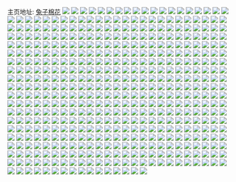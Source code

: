 主页地址: [兔子棉花](https://weibo.com/u/2284172093) 
![](https://wx4.sinaimg.cn/mw2000/8825b33dly1gh2gm8bhroj20u01frwsw.jpg) 
![](https://wx4.sinaimg.cn/mw2000/8825b33dly1gh0q58yvorj21b00ypqhd.jpg) 
![](https://wx4.sinaimg.cn/mw2000/8825b33dly1gh0q5qtdpzj21xj1xgb2a.jpg) 
![](https://wx4.sinaimg.cn/mw2000/8825b33dly1gh0q63yedzj21xg1xge82.jpg) 
![](https://wx4.sinaimg.cn/mw2000/8825b33dly1gh0q5ai2crj21hd0u0n3k.jpg) 
![](https://wx4.sinaimg.cn/mw2000/8825b33dly1gh0q56ai3sj20r00jsadb.jpg) 
![](https://wx4.sinaimg.cn/mw2000/8825b33dly1gh0q67fsk5j21jk1jkne6.jpg) 
![](https://wx4.sinaimg.cn/mw2000/8825b33dly1ggtx63tioqj20tz1907p8.jpg) 
![](https://wx4.sinaimg.cn/mw2000/8825b33dly1ggtx64d9oij20tz190dzc.jpg) 
![](https://wx4.sinaimg.cn/mw2000/8825b33dly1ggtx656fp3j20xr190nl1.jpg) 
![](https://wx4.sinaimg.cn/mw2000/8825b33dly1ggtx65pwzqj20tz190au7.jpg) 
![](https://wx4.sinaimg.cn/mw2000/8825b33dly1ggpf5aowwoj20r91bftsy.jpg) 
![](https://wx4.sinaimg.cn/mw2000/8825b33dly1ggm12jhn50j22xk3msu13.jpg) 
![](https://wx4.sinaimg.cn/mw2000/8825b33dly1ggm12ms9fej227z2xn4qt.jpg) 
![](https://wx4.sinaimg.cn/mw2000/8825b33dly1ggm12ne9avj20qg0zajuy.jpg) 
![](https://wx4.sinaimg.cn/mw2000/8825b33dly1ggm12sloutj22ri27zkjo.jpg) 
![](https://wx4.sinaimg.cn/mw2000/8825b33dly1ggm12vfxhwj22vr2e84qt.jpg) 
![](https://wx4.sinaimg.cn/mw2000/8825b33dly1ggm12w80zsj20u012baf6.jpg) 
![](https://wx4.sinaimg.cn/mw2000/8825b33dly1gghd98k25zj21901o0u0x.jpg) 
![](https://wx4.sinaimg.cn/mw2000/8825b33dly1gghd99lhb9j21901o0u0x.jpg) 
![](https://wx4.sinaimg.cn/mw2000/8825b33dly1gggaaz7yzrj20u00u0mz7.jpg) 
![](https://wx4.sinaimg.cn/mw2000/8825b33dly1gggafxz1lcj20qo0phq6v.jpg) 
![](https://wx4.sinaimg.cn/mw2000/8825b33dly1ggf8j8z8lhj21e01uo4qq.jpg) 
![](https://wx4.sinaimg.cn/mw2000/8825b33dly1ggd2tgsvwpj20ot1f6gnq.jpg) 
![](https://wx4.sinaimg.cn/mw2000/8825b33dly1ggbwspgguuj20ro1o0kfw.jpg) 
![](https://wx4.sinaimg.cn/mw2000/8825b33dly1ggbwsqijguj20tj1s01kx.jpg) 
![](https://wx4.sinaimg.cn/mw2000/8825b33dly1ggbwssuj5kj20tj1s0u0n.jpg) 
![](https://wx4.sinaimg.cn/mw2000/8825b33dly1ggbwu8rncgj202a02a05m.jpg) 
![](https://wx4.sinaimg.cn/mw2000/8825b33dly1ggbwu8yepcj202a02a05m.jpg) 
![](https://wx4.sinaimg.cn/mw2000/8825b33dly1ggbwtn3mcwj202a02a05m.jpg) 
![](https://wx4.sinaimg.cn/mw2000/8825b33dly1ggbwsqze8cj20tj1gi1ei.jpg) 
![](https://wx4.sinaimg.cn/mw2000/8825b33dly1ggbwsrgetnj20tj1gih89.jpg) 
![](https://wx4.sinaimg.cn/mw2000/8825b33dly1ggbwsrw2aij20tj1gituo.jpg) 
![](https://wx4.sinaimg.cn/mw2000/8825b33dly1gg9jbqvr3qj21c01c0u0x.jpg) 
![](https://wx4.sinaimg.cn/mw2000/8825b33dly1gg9jbsf0wnj21hc1hcu0x.jpg) 
![](https://wx4.sinaimg.cn/mw2000/8825b33dly1gg9jbsv91bj20u00u0ju6.jpg) 
![](https://wx4.sinaimg.cn/mw2000/8825b33dly1gg9jbu4akyj22bc334x6q.jpg) 
![](https://wx4.sinaimg.cn/mw2000/8825b33dly1gg9jd32t2rj20qo0rcmzg.jpg) 
![](https://wx4.sinaimg.cn/mw2000/8825b33dly1gg9jd38bmtj20p00p0n08.jpg) 
![](https://wx4.sinaimg.cn/mw2000/8825b33dly1gg8aypelnvj21400u04qp.jpg) 
![](https://wx4.sinaimg.cn/mw2000/8825b33dly1gg2c9jm2m2j20u01401kx.jpg) 
![](https://wx4.sinaimg.cn/mw2000/8825b33dly1gg2c9kogevj20u01401kx.jpg) 
![](https://wx4.sinaimg.cn/mw2000/8825b33dly1gg2c9lpa8jj20u01404qp.jpg) 
![](https://wx4.sinaimg.cn/mw2000/8825b33dly1gg23voncjqj20u013y460.jpg) 
![](https://wx4.sinaimg.cn/mw2000/8825b33dly1gfwqcctrtnj216m16ph1a.jpg) 
![](https://wx4.sinaimg.cn/mw2000/8825b33dly1gfwqcdbbsdj218q1ibwwi.jpg) 
![](https://wx4.sinaimg.cn/mw2000/8825b33dly1gfwqcec3cfj21901o0qv5.jpg) 
![](https://wx4.sinaimg.cn/mw2000/8825b33dly1gfwqcf3lglj20u01401i5.jpg) 
![](https://wx4.sinaimg.cn/mw2000/8825b33dly1gfwqch03t2j21901o0qv5.jpg) 
![](https://wx4.sinaimg.cn/mw2000/8825b33dly1gfwqcg0hbkj2190156qv5.jpg) 
![](https://wx4.sinaimg.cn/mw2000/8825b33dly1gfwqcijzhzj20u0140tvj.jpg) 
![](https://wx4.sinaimg.cn/mw2000/8825b33dly1gfwqcj7405j211a13qhav.jpg) 
![](https://wx4.sinaimg.cn/mw2000/8825b33dly1gfwqckiviaj20u0140hb0.jpg) 
![](https://wx4.sinaimg.cn/mw2000/8825b33dly1gfvhnciq81j20qo1a3td2.jpg) 
![](https://wx4.sinaimg.cn/mw2000/8825b33dly1gfnid874c9j20n00o3tap.jpg) 
![](https://wx4.sinaimg.cn/mw2000/8825b33dly1gfm8ps8poyj20u00u0nd9.jpg) 
![](https://wx4.sinaimg.cn/mw2000/8825b33dly1gfm8pspgylj20u00u0nbe.jpg) 
![](https://wx4.sinaimg.cn/mw2000/8825b33dly1gfm8kebwq8j20u00u0qfl.jpg) 
![](https://wx4.sinaimg.cn/mw2000/8825b33dly1gfm8kk2mz2j22bc334u0z.jpg) 
![](https://wx4.sinaimg.cn/mw2000/8825b33dly1gfm8kukemzj22bc334kjn.jpg) 
![](https://wx4.sinaimg.cn/mw2000/8825b33dly1gfm8pt6ix4j20u00u0nd7.jpg) 
![](https://wx4.sinaimg.cn/mw2000/8825b33dly1gfl25blwctj20qo0wf40j.jpg) 
![](https://wx4.sinaimg.cn/mw2000/8825b33dly1gfjnxx4dshj20u0140kf6.jpg) 
![](https://wx4.sinaimg.cn/mw2000/8825b33dly1gfjnxz586rj20u0140qn1.jpg) 
![](https://wx4.sinaimg.cn/mw2000/8825b33dly1gfjny01zdyj20u0140n5h.jpg) 
![](https://wx4.sinaimg.cn/mw2000/8825b33dly1gfjnyeibj7j22bc334b2c.jpg) 
![](https://wx4.sinaimg.cn/mw2000/8825b33dly1gfieuq7jb2j20u0138wmi.jpg) 
![](https://wx4.sinaimg.cn/mw2000/8825b33dly1gfieuqhcljj20k00u0afa.jpg) 
![](https://wx4.sinaimg.cn/mw2000/8825b33dly1gfieurev06j20u015m4ao.jpg) 
![](https://wx4.sinaimg.cn/mw2000/8825b33dly1gfieurlxedj20k00ugtab.jpg) 
![](https://wx4.sinaimg.cn/mw2000/8825b33dly1gfieuvgph3j22tc3r6kjt.jpg) 
![](https://wx4.sinaimg.cn/mw2000/8825b33dly1gfieuwnm8bj20k00sfteb.jpg) 
![](https://wx4.sinaimg.cn/mw2000/8825b33dly1gfibrcq2htj20k00zkwh6.jpg) 
![](https://wx4.sinaimg.cn/mw2000/8825b33dly1gfibrgz3wvj20qe1awx6p.jpg) 
![](https://wx4.sinaimg.cn/mw2000/8825b33dly1gfibrf1vhkj234022o1l0.jpg) 
![](https://wx4.sinaimg.cn/mw2000/8825b33dly1gfibq79z1gj21jk111b29.jpg) 
![](https://wx4.sinaimg.cn/mw2000/8825b33dly1gfibq7nfy3j20tj0r9116.jpg) 
![](https://wx4.sinaimg.cn/mw2000/8825b33dly1gfibq7x8gwj20u00rbqbu.jpg) 
![](https://wx4.sinaimg.cn/mw2000/8825b33dly1gfg78sp9ekj20ey0eywhd.jpg) 
![](https://wx4.sinaimg.cn/mw2000/8825b33dly1gfg78sz72dj20mg0mgjvj.jpg) 
![](https://wx4.sinaimg.cn/mw2000/8825b33dly1gff3fgw5n5j20qo0wddhb.jpg) 
![](https://wx4.sinaimg.cn/mw2000/8825b33dly1gfc1krx2x2j20u0140jzb.jpg) 
![](https://wx4.sinaimg.cn/mw2000/8825b33dly1gfc1ksclk7j21t00u0tee.jpg) 
![](https://wx4.sinaimg.cn/mw2000/8825b33dly1gfc1kt4sr3j23342bcnpd.jpg) 
![](https://wx4.sinaimg.cn/mw2000/8825b33dly1gfbxf6hs0rj21wa1b6kjl.jpg) 
![](https://wx4.sinaimg.cn/mw2000/8825b33dly1gfbxf8f4dlj21ql13ye81.jpg) 
![](https://wx4.sinaimg.cn/mw2000/8825b33dly1gfbxfvzyncj20qo0o1wgd.jpg) 
![](https://wx4.sinaimg.cn/mw2000/8825b33dly1gfarjipfe6j216o0sf76z.jpg) 
![](https://wx4.sinaimg.cn/mw2000/8825b33dly1gf9ocvk40mj20u00u0wuk.jpg) 
![](https://wx4.sinaimg.cn/mw2000/8825b33dly1gf9ocvxjgbj20u00u0h1c.jpg) 
![](https://wx4.sinaimg.cn/mw2000/8825b33dly1gf4knk92vhj20nx0xjak6.jpg) 
![](https://wx4.sinaimg.cn/mw2000/8825b33dly1gf2ue9ldrhj20u01404ps.jpg) 
![](https://wx4.sinaimg.cn/mw2000/8825b33dly1geyz9bedhij21400u0q8a.jpg) 
![](https://wx4.sinaimg.cn/mw2000/8825b33dly1geyzamztknj20u0140e43.jpg) 
![](https://wx4.sinaimg.cn/mw2000/8825b33dly1geyzanmi76j21400u07wh.jpg) 
![](https://wx4.sinaimg.cn/mw2000/8825b33dly1geyzaz6aljj21sp1spu0y.jpg) 
![](https://wx4.sinaimg.cn/mw2000/8825b33dly1gexsc1e2s1j20qo1a1jw9.jpg) 
![](https://wx4.sinaimg.cn/mw2000/8825b33dly1gewgx26byaj21911vou0x.jpg) 
![](https://wx4.sinaimg.cn/mw2000/8825b33dly1gewgx3gc1gj227y1h9kjm.jpg) 
![](https://wx4.sinaimg.cn/mw2000/8825b33dly1gewgx46n9tj20xs1etnme.jpg) 
![](https://wx4.sinaimg.cn/mw2000/8825b33dly1gewehsqstrj20k00icjts.jpg) 
![](https://wx4.sinaimg.cn/mw2000/8825b33dly1gev61f9mlpj20u00u0tep.jpg) 
![](https://wx4.sinaimg.cn/mw2000/8825b33dly1ges5tndkkkj20u0140avf.jpg) 
![](https://wx4.sinaimg.cn/mw2000/8825b33dly1ges5to8yx1j21400u07re.jpg) 
![](https://wx4.sinaimg.cn/mw2000/8825b33dly1ges5tpniz7j22bc334qv9.jpg) 
![](https://wx4.sinaimg.cn/mw2000/8825b33dly1ges5tqsqgfj21400u0ayz.jpg) 
![](https://wx4.sinaimg.cn/mw2000/8825b33dly1ges5tswxbbj21wu2n34qs.jpg) 
![](https://wx4.sinaimg.cn/mw2000/8825b33dly1ges5ttk6ymj21400u0e52.jpg) 
![](https://wx4.sinaimg.cn/mw2000/8825b33dly1gerpzq0uocj21400u01kx.jpg) 
![](https://wx4.sinaimg.cn/mw2000/8825b33dgy1geman90wfij20of0gggmt.jpg) 
![](https://wx4.sinaimg.cn/mw2000/8825b33dgy1gemand3p67j20qo0gfgnd.jpg) 
![](https://wx4.sinaimg.cn/mw2000/8825b33dgy1gem8apnfs6j22bc3341ky.jpg) 
![](https://wx4.sinaimg.cn/mw2000/8825b33dgy1gem8at9tc9j22bc334kjm.jpg) 
![](https://wx4.sinaimg.cn/mw2000/8825b33dly1gelyrr19p5j20u01400xi.jpg) 
![](https://wx4.sinaimg.cn/mw2000/8825b33dly1gej3j3dlb9j20u01401i1.jpg) 
![](https://wx4.sinaimg.cn/mw2000/8825b33dly1gej3j4cg01j20u0140kgq.jpg) 
![](https://wx4.sinaimg.cn/mw2000/8825b33dly1gej3j5mh8bj20u01404qp.jpg) 
![](https://wx4.sinaimg.cn/mw2000/8825b33dly1gej3j6quflj20u01404qp.jpg) 
![](https://wx4.sinaimg.cn/mw2000/8825b33dly1gej3qfzfqoj20yi0qqe4g.jpg) 
![](https://wx4.sinaimg.cn/mw2000/8825b33dly1gej3lhtahlj20u010n7wh.jpg) 
![](https://wx4.sinaimg.cn/mw2000/8825b33dly1gej3ll5jt8j20ro1o0qdh.jpg) 
![](https://wx4.sinaimg.cn/mw2000/8825b33dly1gej3pjutfxj20rd15rdol.jpg) 
![](https://wx4.sinaimg.cn/mw2000/8825b33dly1gej3ozkvhkj20u01404qk.jpg) 
![](https://wx4.sinaimg.cn/mw2000/8825b33dly1gehz75efpvj22aa3zahdx.jpg) 
![](https://wx4.sinaimg.cn/mw2000/8825b33dly1gehz761yvxj20q80lf763.jpg) 
![](https://wx4.sinaimg.cn/mw2000/8825b33dly1gehz78u329j20qo1aj1kx.jpg) 
![](https://wx4.sinaimg.cn/mw2000/8825b33dly1gehz0dnevnj22aa3zahdx.jpg) 
![](https://wx4.sinaimg.cn/mw2000/8825b33dly1gehz0hgvenj20qo1ajdo0.jpg) 
![](https://wx4.sinaimg.cn/mw2000/8825b33dly1gehz0fo0ngj20qo1an43m.jpg) 
![](https://wx4.sinaimg.cn/mw2000/8825b33dly1gehz0gm8lbj20qo1algpo.jpg) 
![](https://wx4.sinaimg.cn/mw2000/8825b33dly1gehypwfv15j23342bcx6p.jpg) 
![](https://wx4.sinaimg.cn/mw2000/8825b33dly1gehypxrgxgj23342bc4qq.jpg) 
![](https://wx4.sinaimg.cn/mw2000/8825b33dly1gehypz8ztvj23342bcu0x.jpg) 
![](https://wx4.sinaimg.cn/mw2000/8825b33dly1gehyq0ufcnj23342bcqv6.jpg) 
![](https://wx4.sinaimg.cn/mw2000/8825b33dly1gehyq1x2lbj212n1vdhdt.jpg) 
![](https://wx4.sinaimg.cn/mw2000/8825b33dly1gehyq2k95cj20u01q8h8o.jpg) 
![](https://wx4.sinaimg.cn/mw2000/8825b33dgy1gee5rppor7j21de190e83.jpg) 
![](https://wx4.sinaimg.cn/mw2000/8825b33dgy1gee5rtv27tj22c0342hdw.jpg) 
![](https://wx4.sinaimg.cn/mw2000/8825b33dgy1gee5rxq5irj21o0190e83.jpg) 
![](https://wx4.sinaimg.cn/mw2000/8825b33dgy1gee5rzf3atj21400u0hdt.jpg) 
![](https://wx4.sinaimg.cn/mw2000/8825b33dgy1gee5s47g8kj23402c0he1.jpg) 
![](https://wx4.sinaimg.cn/mw2000/8825b33dgy1gee5sbwtcqj23402c0x6r.jpg) 
![](https://wx4.sinaimg.cn/mw2000/8825b33dly1gecmkk0iznj21jk1jke81.jpg) 
![](https://wx4.sinaimg.cn/mw2000/8825b33dly1gecmkl2lhqj21jk1jke81.jpg) 
![](https://wx4.sinaimg.cn/mw2000/8825b33dly1geai17nvo8j21ny191hdt.jpg) 
![](https://wx4.sinaimg.cn/mw2000/8825b33dly1geai199vf7j21400u0b29.jpg) 
![](https://wx4.sinaimg.cn/mw2000/8825b33dly1geai1ao5vdj20u01401c6.jpg) 
![](https://wx4.sinaimg.cn/mw2000/8825b33dly1geai1bibloj20u0140nlb.jpg) 
![](https://wx4.sinaimg.cn/mw2000/8825b33dly1geai1fvwerj21o01o0hdv.jpg) 
![](https://wx4.sinaimg.cn/mw2000/8825b33dly1geai24h6zkj21o01cg4qq.jpg) 
![](https://wx4.sinaimg.cn/mw2000/8825b33dly1geai20rj1zj22b42b4kjl.jpg) 
![](https://wx4.sinaimg.cn/mw2000/8825b33dly1geai3r4mqgj21jk1jkqv6.jpg) 
![](https://wx4.sinaimg.cn/mw2000/8825b33dgy1ge8cl1v9s1j20ho0rn13o.jpg) 
![](https://wx4.sinaimg.cn/mw2000/8825b33dgy1ge8cl3dxtuj20u00u07ne.jpg) 
![](https://wx4.sinaimg.cn/mw2000/8825b33dgy1ge8cl81wmfj21o01o04qr.jpg) 
![](https://wx4.sinaimg.cn/mw2000/8825b33dgy1ge7nf94expj206o04lt8n.jpg) 
![](https://wx4.sinaimg.cn/mw2000/8825b33dly1ge568nu8fej20u00k1di2.jpg) 
![](https://wx4.sinaimg.cn/mw2000/8825b33dly1ge568qljkaj23gg56oe84.jpg) 
![](https://wx4.sinaimg.cn/mw2000/8825b33dly1ge568rklsfj21900u046u.jpg) 
![](https://wx4.sinaimg.cn/mw2000/8825b33dly1ge568rxdmgj20u01ciqad.jpg) 
![](https://wx4.sinaimg.cn/mw2000/8825b33dly1ge53pxxe13j22b42b44qq.jpg) 
![](https://wx4.sinaimg.cn/mw2000/8825b33dly1ge4yan74wpj20qo19677z.jpg) 
![](https://wx4.sinaimg.cn/mw2000/8825b33dly1ge4yb2exrsj226i3tq4qr.jpg) 
![](https://wx4.sinaimg.cn/mw2000/8825b33dly1ge4yb4qnayj20sf1o0hdt.jpg) 
![](https://wx4.sinaimg.cn/mw2000/8825b33dly1ge44vzgt30j20ux1hb1kx.jpg) 
![](https://wx4.sinaimg.cn/mw2000/8825b33dly1ge44w0em30j20wy1dt4qp.jpg) 
![](https://wx4.sinaimg.cn/mw2000/8825b33dly1ge44w0wpl0j20s919j7l5.jpg) 
![](https://wx4.sinaimg.cn/mw2000/8825b33dly1ge2qi2tk89j20zk1boww9.jpg) 
![](https://wx4.sinaimg.cn/mw2000/8825b33dly1ge2qi41gtpj23t525je82.jpg) 
![](https://wx4.sinaimg.cn/mw2000/8825b33dly1ge2puep99qj20xr1o07wh.jpg) 
![](https://wx4.sinaimg.cn/mw2000/8825b33dly1ge2pug0m7uj20xr1o04qp.jpg) 
![](https://wx4.sinaimg.cn/mw2000/8825b33dly1ge2fs4693zj20qo12qq5q.jpg) 
![](https://wx4.sinaimg.cn/mw2000/8825b33dly1ge2fsay30ij20qo198ajk.jpg) 
![](https://wx4.sinaimg.cn/mw2000/8825b33dly1ge1ot7jjacj20pl0s8qim.jpg) 
![](https://wx4.sinaimg.cn/mw2000/8825b33dly1ge1oqfjj2mj20qo1a3q59.jpg) 
![](https://wx4.sinaimg.cn/mw2000/8825b33dly1ge1oqk261yj21dw2gohc8.jpg) 
![](https://wx4.sinaimg.cn/mw2000/8825b33dly1ge1oqlpasij21e22h0e81.jpg) 
![](https://wx4.sinaimg.cn/mw2000/8825b33dly1ge1oqmuon9j21dp2gcu0x.jpg) 
![](https://wx4.sinaimg.cn/mw2000/8825b33dly1gdycl57thjj20qo13b786.jpg) 
![](https://wx4.sinaimg.cn/mw2000/8825b33dly1gdyclaq2nvj20qm0ij0yl.jpg) 
![](https://wx4.sinaimg.cn/mw2000/8825b33dly1gdyclndrwmj20qo122426.jpg) 
![](https://wx4.sinaimg.cn/mw2000/8825b33dgy1gdy3karqopj212y0ri1jy.jpg) 
![](https://wx4.sinaimg.cn/mw2000/8825b33dgy1gdx2s3i3q7j20u01t0gx3.jpg) 
![](https://wx4.sinaimg.cn/mw2000/8825b33dly1gdvybjha90j21o01o04qr.jpg) 
![](https://wx4.sinaimg.cn/mw2000/8825b33dly1gdsimlifvsj20u00u0tbf.jpg) 
![](https://wx4.sinaimg.cn/mw2000/8825b33dly1gdsin917qhj21d00ruq89.jpg) 
![](https://wx4.sinaimg.cn/mw2000/8825b33dly1gdrye5xk7uj215o222b2a.jpg) 
![](https://wx4.sinaimg.cn/mw2000/8825b33dly1gdryg2ghqij215120yu0x.jpg) 
![](https://wx4.sinaimg.cn/mw2000/8825b33dly1gdryg3hfwbj215120yqv5.jpg) 
![](https://wx4.sinaimg.cn/mw2000/8825b33dly1gdryg4d3psj215120y4qq.jpg) 
![](https://wx4.sinaimg.cn/mw2000/8825b33dly1gdryg572x3j215120y1ky.jpg) 
![](https://wx4.sinaimg.cn/mw2000/8825b33dly1gdryg6f7igj21aw2bcx6p.jpg) 
![](https://wx4.sinaimg.cn/mw2000/8825b33dly1gdoyyzvyjgj20u014010j.jpg) 
![](https://wx4.sinaimg.cn/mw2000/8825b33dly1gdoas7qra3j217t25w1kx.jpg) 
![](https://wx4.sinaimg.cn/mw2000/8825b33dly1gdoas8f1llj21de2fv7wh.jpg) 
![](https://wx4.sinaimg.cn/mw2000/8825b33dly1gdoas8vmpmj20qo10ewqw.jpg) 
![](https://wx4.sinaimg.cn/mw2000/8825b33dly1gdoas93xiqj20jg0jgmzv.jpg) 
![](https://wx4.sinaimg.cn/mw2000/8825b33dly1gdoas9dq51j20ku111ajt.jpg) 
![](https://wx4.sinaimg.cn/mw2000/8825b33dly1gdoasan6cxj22bc1jjqv7.jpg) 
![](https://wx4.sinaimg.cn/mw2000/8825b33dly1gdoasb5ckmj20qo0f8gnd.jpg) 
![](https://wx4.sinaimg.cn/mw2000/8825b33dly1gdoasbc1g4j20qo198dj4.jpg) 
![](https://wx4.sinaimg.cn/mw2000/8825b33dly1gdoasbke39j20zk1r8gsm.jpg) 
![](https://wx4.sinaimg.cn/mw2000/8825b33dly1gdmhaeu04nj20qo10etbg.jpg) 
![](https://wx4.sinaimg.cn/mw2000/8825b33dly1gdm09pwytwj20qo12en0s.jpg) 
![](https://wx4.sinaimg.cn/mw2000/8825b33dly1gdm09pwytwj20qo12en0s.jpg) 
![](https://wx4.sinaimg.cn/mw2000/8825b33dly1gdmhaf4rh2j212c1jq14s.jpg) 
![](https://wx4.sinaimg.cn/mw2000/8825b33dly1gdl20ulvmvj21o01o0b2b.jpg) 
![](https://wx4.sinaimg.cn/mw2000/8825b33dly1gdl20wpbfhj21o01o0u0y.jpg) 
![](https://wx4.sinaimg.cn/mw2000/8825b33dly1gdl20xbvm7j20mi0u0tlz.jpg) 
![](https://wx4.sinaimg.cn/mw2000/8825b33dly1gdl20yf5v6j21o01o07wi.jpg) 
![](https://wx4.sinaimg.cn/mw2000/8825b33dly1gdgz4dw5iej21mc1mcb29.jpg) 
![](https://wx4.sinaimg.cn/mw2000/8825b33dly1gdgz5hbku1j21jk1jkhdu.jpg) 
![](https://wx4.sinaimg.cn/mw2000/8825b33dly1gdgz5i9hsmj21jk1jk7wi.jpg) 
![](https://wx4.sinaimg.cn/mw2000/8825b33dly1gdgz5j7rv8j21jk1jknpe.jpg) 
![](https://wx4.sinaimg.cn/mw2000/8825b33dly1gdizivfd4nj215o1qinpd.jpg) 
![](https://wx4.sinaimg.cn/mw2000/8825b33dly1gdizivv7fdj215o15o4l5.jpg) 
![](https://wx4.sinaimg.cn/mw2000/8825b33dly1gdgrybxk1pj20om15yn9u.jpg) 
![](https://wx4.sinaimg.cn/mw2000/8825b33dly1gdgryckz6aj21d21byqv5.jpg) 
![](https://wx4.sinaimg.cn/mw2000/8825b33dly1gdgrydhy4ij21c81o0e82.jpg) 
![](https://wx4.sinaimg.cn/mw2000/8825b33dly1gdgryecleij21o01o0npe.jpg) 
![](https://wx4.sinaimg.cn/mw2000/8825b33dly1gdgryerz6qj20mi0mithr.jpg) 
![](https://wx4.sinaimg.cn/mw2000/8825b33dly1gdgryf21zsj20u00msh0u.jpg) 
![](https://wx4.sinaimg.cn/mw2000/8825b33dly1gdgryfas2aj20u00mw1bq.jpg) 
![](https://wx4.sinaimg.cn/mw2000/8825b33dly1gdgryftpoyj20u00mknbq.jpg) 
![](https://wx4.sinaimg.cn/mw2000/8825b33dly1gdgryg7b4pj20mi0ken7x.jpg) 
![](https://wx4.sinaimg.cn/mw2000/8825b33dly1gdft138rkaj21jk1jk4qq.jpg) 
![](https://wx4.sinaimg.cn/mw2000/8825b33dly1gdft14lxodj21jk1jkb2a.jpg) 
![](https://wx4.sinaimg.cn/mw2000/8825b33dly1gdft15k9zaj21jk1jk4qq.jpg) 
![](https://wx4.sinaimg.cn/mw2000/8825b33dly1gdft23ez78j21400u0e81.jpg) 
![](https://wx4.sinaimg.cn/mw2000/8825b33dly1gdft241x8dj213w0vc1kx.jpg) 
![](https://wx4.sinaimg.cn/mw2000/8825b33dly1gdft86e6j4j20qm0p5q5c.jpg) 
![](https://wx4.sinaimg.cn/mw2000/8825b33dly1gdft19rwtqj20mw0mtgnu.jpg) 
![](https://wx4.sinaimg.cn/mw2000/8825b33dly1gdft7797x1j21400u0ttt.jpg) 
![](https://wx4.sinaimg.cn/mw2000/8825b33dly1gdft8iegyvj20yu0yu1bz.jpg) 
![](https://wx4.sinaimg.cn/mw2000/8825b33dly1gdfgmvqzsxj2140140e81.jpg) 
![](https://wx4.sinaimg.cn/mw2000/8825b33dly1gdfgn5dzzcj20yu0qhk99.jpg) 
![](https://wx4.sinaimg.cn/mw2000/8825b33dly1gde4p7t9nmj215o1qikjl.jpg) 
![](https://wx4.sinaimg.cn/mw2000/8825b33dly1gdc3q8svquj20u01sz7op.jpg) 
![](https://wx4.sinaimg.cn/mw2000/8825b33dly1gdc3qafu1uj21jk2bce81.jpg) 
![](https://wx4.sinaimg.cn/mw2000/8825b33dly1gdc3qjgd8rj21jk2fau0x.jpg) 
![](https://wx4.sinaimg.cn/mw2000/8825b33dly1gdb0gbu05xj20u01sxq8m.jpg) 
![](https://wx4.sinaimg.cn/mw2000/8825b33dly1gdb0gc8yk1j20m80oggri.jpg) 
![](https://wx4.sinaimg.cn/mw2000/8825b33dly1gd9xm0t057j20u00u0dhv.jpg) 
![](https://wx4.sinaimg.cn/mw2000/8825b33dly1gd9xmi1uagj20u00u03zg.jpg) 
![](https://wx4.sinaimg.cn/mw2000/8825b33dly1gd9xi87xarj21400u0kcw.jpg) 
![](https://wx4.sinaimg.cn/mw2000/8825b33dly1gd9xi8zjjnj21400u0181.jpg) 
![](https://wx4.sinaimg.cn/mw2000/8825b33dly1gd9sbrw7p5j22b42b4e82.jpg) 
![](https://wx4.sinaimg.cn/mw2000/8825b33dly1gd8lskqgk5j20u00u0q6s.jpg) 
![](https://wx4.sinaimg.cn/mw2000/8825b33dly1gd8lhud1ruj20u00u0q5j.jpg) 
![](https://wx4.sinaimg.cn/mw2000/8825b33dly1gd8lslnl5qj215o15oh21.jpg) 
![](https://wx4.sinaimg.cn/mw2000/8825b33dly1gd8covhj4yj21jk1424lw.jpg) 
![](https://wx4.sinaimg.cn/mw2000/8825b33dly1gd581lvdmkj20u0140e1w.jpg) 
![](https://wx4.sinaimg.cn/mw2000/8825b33dly1gd581nbwptj20u0140qpv.jpg) 
![](https://wx4.sinaimg.cn/mw2000/8825b33dly1gd581qqrnhj21o01bsb2a.jpg) 
![](https://wx4.sinaimg.cn/mw2000/8825b33dly1gd582yeccuj20jg0el0wc.jpg) 
![](https://wx4.sinaimg.cn/mw2000/8825b33dgy1gd3soexjbnj21jk1jku0x.jpg) 
![](https://wx4.sinaimg.cn/mw2000/8825b33dly1gd3pomyp29j20u0140e81.jpg) 
![](https://wx4.sinaimg.cn/mw2000/8825b33dly1gd3posf2c7j20u0140hdt.jpg) 
![](https://wx4.sinaimg.cn/mw2000/8825b33dly1gd3povqs9dj20u0140e81.jpg) 
![](https://wx4.sinaimg.cn/mw2000/8825b33dly1gd3pow7k1hj20c80ehmxy.jpg) 
![](https://wx4.sinaimg.cn/mw2000/8825b33dly1gd61wnpthvj21400u01hu.jpg) 
![](https://wx4.sinaimg.cn/mw2000/8825b33dly1gd1r67xmonj20u00u01kx.jpg) 
![](https://wx4.sinaimg.cn/mw2000/8825b33dly1gd1h76e702j21jk15onpd.jpg) 
![](https://wx4.sinaimg.cn/mw2000/8825b33dgy1gcy2j0l62ij215o2bckjl.jpg) 
![](https://wx4.sinaimg.cn/mw2000/8825b33dgy1gcy2ivvejyj21jk12yhca.jpg) 
![](https://wx4.sinaimg.cn/mw2000/8825b33dgy1gcxyypa1ipj21kw16ohdu.jpg) 
![](https://wx4.sinaimg.cn/mw2000/8825b33dly1gcxu0m9ez3j20jg0jgwha.jpg) 
![](https://wx4.sinaimg.cn/mw2000/8825b33dly1gcx9vptdv8j20qo0f5mxy.jpg) 
![](https://wx4.sinaimg.cn/mw2000/8825b33dly1gcuindxgi1j21jk2cdqv5.jpg) 
![](https://wx4.sinaimg.cn/mw2000/8825b33dly1gct6x91arej20u0196jvj.jpg) 
![](https://wx4.sinaimg.cn/mw2000/8825b33dly1gcshwvlyxkj21jk1jkqv6.jpg) 
![](https://wx4.sinaimg.cn/mw2000/8825b33dly1gcsf102gyrj21400u0h79.jpg) 
![](https://wx4.sinaimg.cn/mw2000/8825b33dly1gcsf135nlxj21o01o0hdu.jpg) 
![](https://wx4.sinaimg.cn/mw2000/8825b33dly1gcs3o6l6suj20sd13nh6n.jpg) 
![](https://wx4.sinaimg.cn/mw2000/8825b33dly1gcpx9ye8tyj20u01404o6.jpg) 
![](https://wx4.sinaimg.cn/mw2000/8825b33dly1gcpx9z9s8mj20u0140wyl.jpg) 
![](https://wx4.sinaimg.cn/mw2000/8825b33dly1gclmxrj9pfj21ne1o0u0x.jpg) 
![](https://wx4.sinaimg.cn/mw2000/8825b33dly1gclmxub8k9j21ne1o01kx.jpg) 
![](https://wx4.sinaimg.cn/mw2000/8825b33dly1gcldc7uworj21jk1jku0x.jpg) 
![](https://wx4.sinaimg.cn/mw2000/8825b33dly1gcldc9x3xgj21jk1jknpe.jpg) 
![](https://wx4.sinaimg.cn/mw2000/8825b33dly1gcldccnsnaj21jk1jke82.jpg) 
![](https://wx4.sinaimg.cn/mw2000/8825b33dly1gcj8f6wlt8j217c11q4qp.jpg) 
![](https://wx4.sinaimg.cn/mw2000/8825b33dly1gci67593cpj21jk1jku0x.jpg) 
![](https://wx4.sinaimg.cn/mw2000/8825b33dly1gci678drvgj22b42b4hdu.jpg) 
![](https://wx4.sinaimg.cn/mw2000/8825b33dly1gci67a6f1fj21jk1jk1ky.jpg) 
![](https://wx4.sinaimg.cn/mw2000/8825b33dly1gci67bzqe7j22b42b4x6p.jpg) 
![](https://wx4.sinaimg.cn/mw2000/8825b33dly1gci67dksuqj22b42b4x6p.jpg) 
![](https://wx4.sinaimg.cn/mw2000/8825b33dly1gci67ftyqfj22b42b47wj.jpg) 
![](https://wx4.sinaimg.cn/mw2000/8825b33dly1gcgucnevhkj215o1qiaxw.jpg) 
![](https://wx4.sinaimg.cn/mw2000/8825b33dly1gcgucoda58j215o1qie5b.jpg) 
![](https://wx4.sinaimg.cn/mw2000/8825b33dly1gcgucpcz7yj215o1qitz0.jpg) 
![](https://wx4.sinaimg.cn/mw2000/8825b33dly1gcgkt09py8j21jk21xe81.jpg) 
![](https://wx4.sinaimg.cn/mw2000/8825b33dly1gcg4wk48ixj20u0140auj.jpg) 
![](https://wx4.sinaimg.cn/mw2000/8825b33dly1gcfufkhgbmj20u00gfdpf.jpg) 
![](https://wx4.sinaimg.cn/mw2000/8825b33dly1gcej4719xmj20u00u00wf.jpg) 
![](https://wx4.sinaimg.cn/mw2000/8825b33dly1gcej46jk60j20u00u0tby.jpg) 
![](https://wx4.sinaimg.cn/mw2000/8825b33dly1gceid2615pj22b42b47wi.jpg) 
![](https://wx4.sinaimg.cn/mw2000/8825b33dly1gceig80b9gj21jk1jke82.jpg) 
![](https://wx4.sinaimg.cn/mw2000/8825b33dly1gceig9kz6hj22b42b4x6p.jpg) 
![](https://wx4.sinaimg.cn/mw2000/8825b33dly1gceihmp5esj22b42b44qq.jpg) 
![](https://wx4.sinaimg.cn/mw2000/8825b33dly1gcdfulvruwj20u00u0tt3.jpg) 
![](https://wx4.sinaimg.cn/mw2000/8825b33dly1gccbknqsegj20qo0gyt96.jpg) 
![](https://wx4.sinaimg.cn/mw2000/8825b33dly1gcb4p97y2pj22b42b4qv6.jpg) 
![](https://wx4.sinaimg.cn/mw2000/8825b33dly1gc9w7ivrmcj20u0140b29.jpg) 
![](https://wx4.sinaimg.cn/mw2000/8825b33dly1gc9w5yz5p5j22b42b4b2b.jpg) 
![](https://wx4.sinaimg.cn/mw2000/8825b33dly1gc9w61j2vwj22b42b4x6r.jpg) 
![](https://wx4.sinaimg.cn/mw2000/8825b33dly1gc91gac5frj20u011iacv.jpg) 
![](https://wx4.sinaimg.cn/mw2000/8825b33dly1gc911nfhezj20j60j6wgw.jpg) 
![](https://wx4.sinaimg.cn/mw2000/8825b33dly1gc8zkc7pl9j20u00u017v.jpg) 
![](https://wx4.sinaimg.cn/mw2000/8825b33dly1gc6jd4x1z6j215l21yb29.jpg) 
![](https://wx4.sinaimg.cn/mw2000/8825b33dly1gc2w8uzbx7j21jk15o7wi.jpg) 
![](https://wx4.sinaimg.cn/mw2000/8825b33dgy1gc1u512mzaj21jk1jknpe.jpg) 
![](https://wx4.sinaimg.cn/mw2000/8825b33dgy1gc1u554o8bj21jk1jkkjm.jpg) 
![](https://wx4.sinaimg.cn/mw2000/8825b33dgy1gc0rykyp2fj21400u01kx.jpg) 
![](https://wx4.sinaimg.cn/mw2000/8825b33dgy1gc0s3jlalij22b42b4u10.jpg) 
![](https://wx4.sinaimg.cn/mw2000/8825b33dly1gby6foccxjj21jk1jkb2a.jpg) 
![](https://wx4.sinaimg.cn/mw2000/8825b33dly1gbxg0i7ifgj22b42b4b2c.jpg) 
![](https://wx4.sinaimg.cn/mw2000/8825b33dly1gbtkcapjtzj20t20ttabp.jpg) 
![](https://wx4.sinaimg.cn/mw2000/8825b33dgy1gbslddllv3j21jk1jkhdu.jpg) 
![](https://wx4.sinaimg.cn/mw2000/8825b33dgy1gbse6cmx24j20u00lf3zy.jpg) 
![](https://wx4.sinaimg.cn/mw2000/8825b33dgy1gbsdglec7bj20u01404qp.jpg) 
![](https://wx4.sinaimg.cn/mw2000/8825b33dgy1gbrh3iqbzjj22b42b4b2a.jpg) 
![](https://wx4.sinaimg.cn/mw2000/8825b33dly3gbotjpv0eij20yi0yi126.jpg) 
![](https://wx4.sinaimg.cn/mw2000/8825b33dly1gbnqeve80cj20u00u0te2.jpg) 
![](https://wx4.sinaimg.cn/mw2000/8825b33dly1gbj1lthoqnj20ro0kr0w6.jpg) 
![](https://wx4.sinaimg.cn/mw2000/8825b33dgy1gbhyjg37hvj21400u0wye.jpg) 
![](https://wx4.sinaimg.cn/mw2000/8825b33dgy1gbhyji5zhhj20u01401bo.jpg) 
![](https://wx4.sinaimg.cn/mw2000/8825b33dly1gbh9tx64uyj20u00wzq6u.jpg) 
![](https://wx4.sinaimg.cn/mw2000/8825b33dly1gbgr0ajbybj22b4234x6q.jpg) 
![](https://wx4.sinaimg.cn/mw2000/8825b33dly1gbb2kaooibj20u00u0k4z.jpg) 
![](https://wx4.sinaimg.cn/mw2000/8825b33dly1gbb2kcn325j20rk0u3k2x.jpg) 
![](https://wx4.sinaimg.cn/mw2000/8825b33dly1gbb2kde3pjj20ro0jwn03.jpg) 
![](https://wx4.sinaimg.cn/mw2000/8825b33dgy1gb7wfb89y5j21900w71kx.jpg) 
![](https://wx4.sinaimg.cn/mw2000/8825b33dgy1gb7wfcmpbtj20u00ssth0.jpg) 
![](https://wx4.sinaimg.cn/mw2000/8825b33dgy1gb7wfes43ej20wb0t8h0t.jpg) 
![](https://wx4.sinaimg.cn/mw2000/8825b33dgy1gb7wfga77oj20u00pk7c6.jpg) 
![](https://wx4.sinaimg.cn/mw2000/8825b33dgy1gb7wfhcsjej20u00toah0.jpg) 
![](https://wx4.sinaimg.cn/mw2000/8825b33dgy1gb7wfm4plhj21o0190hdt.jpg) 
![](https://wx4.sinaimg.cn/mw2000/8825b33dgy1gb7wfoc2lmj21901fyb29.jpg) 
![](https://wx4.sinaimg.cn/mw2000/8825b33dgy1gb7wfr9z5oj21o01o04qp.jpg) 
![](https://wx4.sinaimg.cn/mw2000/8825b33dgy1gb7wg0flnjj22b42b47wj.jpg) 
![](https://wx4.sinaimg.cn/mw2000/8825b33dgy1gb495p6ct1j21400u0ttt.jpg) 
![](https://wx4.sinaimg.cn/mw2000/8825b33dgy1gb495um5v3j21400u0nih.jpg) 
![](https://wx4.sinaimg.cn/mw2000/8825b33dgy1gb4960zxoqj20u01401kh.jpg) 
![](https://wx4.sinaimg.cn/mw2000/8825b33dgy1gb496507juj20u00sane0.jpg) 
![](https://wx4.sinaimg.cn/mw2000/8825b33dly1gb2yco5b17j21400u0e81.jpg) 
![](https://wx4.sinaimg.cn/mw2000/8825b33dly1gb2ycqax6oj21o01o0qv6.jpg) 
![](https://wx4.sinaimg.cn/mw2000/8825b33dly1gb2ycs5d8gj21o01o0x6q.jpg) 
![](https://wx4.sinaimg.cn/mw2000/8825b33dly1gb2ycsuj1cj20mr0uc186.jpg) 
![](https://wx4.sinaimg.cn/mw2000/8825b33dly1gb2yctor4oj20u0140e3t.jpg) 
![](https://wx4.sinaimg.cn/mw2000/8825b33dgy1gb2yef26etj20jg0jg424.jpg) 
![](https://wx4.sinaimg.cn/mw2000/8825b33dgy1gazpj80wzjj20mo0moafs.jpg) 
![](https://wx4.sinaimg.cn/mw2000/8825b33dgy1gazpj98s8rj20mi0mi43v.jpg) 
![](https://wx4.sinaimg.cn/mw2000/8825b33dgy1gazpjaedebj20mi0min48.jpg) 
![](https://wx4.sinaimg.cn/mw2000/8825b33dgy1gazpjbiomcj20mg0miqbk.jpg) 
![](https://wx4.sinaimg.cn/mw2000/8825b33dgy1gazfup5etpj20u00mvwhf.jpg) 
![](https://wx4.sinaimg.cn/mw2000/8825b33dly1gaw799zu9tj21400u04of.jpg) 
![](https://wx4.sinaimg.cn/mw2000/8825b33dgy1gaw7ebo3quj20u00u0ax3.jpg) 
![](https://wx4.sinaimg.cn/mw2000/8825b33dgy1gav38gfw8jj22b42b4npf.jpg) 
![](https://wx4.sinaimg.cn/mw2000/8825b33dgy1gav38j2gkpj22b42b4hdt.jpg) 
![](https://wx4.sinaimg.cn/mw2000/8825b33dgy1gatn8ygkh6j20u01t0txs.jpg) 
![](https://wx4.sinaimg.cn/mw2000/8825b33dgy1gatn8z7i42j20k00zkwh5.jpg) 
![](https://wx4.sinaimg.cn/mw2000/8825b33dgy1gasacz5ks0j21o01o04qq.jpg) 
![](https://wx4.sinaimg.cn/mw2000/8825b33dgy1gasad44cu8j21o01o0u0y.jpg) 
![](https://wx4.sinaimg.cn/mw2000/8825b33dly1gapea1c3hqj22b42b4kjm.jpg) 
![](https://wx4.sinaimg.cn/mw2000/8825b33dly1gansnzyv53j22tc2407wj.jpg) 
![](https://wx4.sinaimg.cn/mw2000/8825b33dly1ganso0uhuoj22b42b4u0x.jpg) 
![](https://wx4.sinaimg.cn/mw2000/8825b33dly1galci4yghjj20j60jkjsq.jpg) 
![](https://wx4.sinaimg.cn/mw2000/8825b33dgy1gahvn45ip3j20u00u07iz.jpg) 
![](https://wx4.sinaimg.cn/mw2000/8825b33dgy1gahvn5492jj20u00u0176.jpg) 
![](https://wx4.sinaimg.cn/mw2000/8825b33dly1gafqz21ei7j20u00qgncj.jpg) 
![](https://wx4.sinaimg.cn/mw2000/8825b33dly1gafloxbz0rj20u00u0wkv.jpg) 
![](https://wx4.sinaimg.cn/mw2000/8825b33dly1gadfykwboij22b42b4b29.jpg) 
![](https://wx4.sinaimg.cn/mw2000/8825b33dly1gadfyo2q8gj20u01907ch.jpg) 
![](https://wx4.sinaimg.cn/mw2000/8825b33dly1gadfylnekhj20jg0ykwkz.jpg) 
![](https://wx4.sinaimg.cn/mw2000/8825b33dly1gadfynhme9j22b42b4kjl.jpg) 
![](https://wx4.sinaimg.cn/mw2000/8825b33dly1gabmdytnpvj21o01o0e83.jpg) 
![](https://wx4.sinaimg.cn/mw2000/8825b33dly1gabmdwmchlj21o01o0u0z.jpg) 
![](https://wx4.sinaimg.cn/mw2000/8825b33dly1gaafw0gw88j22b42b4qv5.jpg) 
![](https://wx4.sinaimg.cn/mw2000/8825b33dly1gaafw3zqskj21o01o0hdu.jpg) 
![](https://wx4.sinaimg.cn/mw2000/8825b33dgy1ga8xaewx9yj20l20rojuf.jpg) 
![](https://wx4.sinaimg.cn/mw2000/8825b33dgy1ga8xaq8fi9j21o01o0x6q.jpg) 
![](https://wx4.sinaimg.cn/mw2000/8825b33dgy1ga6njcwg32j20u01t0aj2.jpg) 
![](https://wx4.sinaimg.cn/mw2000/8825b33dgy1ga6nje8chlj20u01t0tha.jpg) 
![](https://wx4.sinaimg.cn/mw2000/8825b33dgy1ga6njfjq83j20u01t0jyt.jpg) 
![](https://wx4.sinaimg.cn/mw2000/8825b33dgy1ga6njguc8nj20u01t0tgl.jpg) 
![](https://wx4.sinaimg.cn/mw2000/8825b33dgy1ga6njjoy58j20u01t0ak5.jpg) 
![](https://wx4.sinaimg.cn/mw2000/8825b33dgy1ga6njihbz9j20u01t048c.jpg) 
![](https://wx4.sinaimg.cn/mw2000/8825b33dly1ga45qflf5uj20u00u0qi9.jpg) 
![](https://wx4.sinaimg.cn/mw2000/8825b33dly1ga3iol1ox1j20u00u00w1.jpg) 
![](https://wx4.sinaimg.cn/mw2000/8825b33dly1ga3iomaqmaj20u00u0gpc.jpg) 
![](https://wx4.sinaimg.cn/mw2000/8825b33dly1ga3iondsdxj20u00u0whv.jpg) 
![](https://wx4.sinaimg.cn/mw2000/8825b33dly1ga3iop3lydj20u00u0gop.jpg) 
![](https://wx4.sinaimg.cn/mw2000/8825b33dly1ga1rci20pmj218g18hkew.jpg) 
![](https://wx4.sinaimg.cn/mw2000/8825b33dly1ga00e3yy8ej20u01t0nmt.jpg) 
![](https://wx4.sinaimg.cn/mw2000/8825b33dly1ga00e4d98vj20k00tftdl.jpg) 
![](https://wx4.sinaimg.cn/mw2000/8825b33dly1ga00e4w54jj20u01t01kx.jpg) 
![](https://wx4.sinaimg.cn/mw2000/8825b33dly1g9w6ppbfmdj20u0140q71.jpg) 
![](https://wx4.sinaimg.cn/mw2000/8825b33dly1g9szufq07jj20u00u0djh.jpg) 
![](https://wx4.sinaimg.cn/mw2000/8825b33dly1g9smadv767j20u0140e6i.jpg) 
![](https://wx4.sinaimg.cn/mw2000/8825b33dly1g9smae7v72j20u0140x4c.jpg) 
![](https://wx4.sinaimg.cn/mw2000/8825b33dly1g9qnxneqfsj20u00u0gpe.jpg) 
![](https://wx4.sinaimg.cn/mw2000/8825b33dly1g9qnxo1kmpj20u00u00x7.jpg) 
![](https://wx4.sinaimg.cn/mw2000/8825b33dly1g9qnno6iavj20u00u0wgs.jpg) 
![](https://wx4.sinaimg.cn/mw2000/8825b33dly1g9of7e11npj20u00u076j.jpg) 
![](https://wx4.sinaimg.cn/mw2000/8825b33dly1g9of7ecf5aj20pq0l40tm.jpg) 
![](https://wx4.sinaimg.cn/mw2000/8825b33dly1g9of7f67msj20u01t0wr5.jpg) 
![](https://wx4.sinaimg.cn/mw2000/8825b33dly1g9of7g10l9j20u01o0dls.jpg) 
![](https://wx4.sinaimg.cn/mw2000/8825b33dly1g9of7gldlwj20u00u0784.jpg) 
![](https://wx4.sinaimg.cn/mw2000/8825b33dly1g9of7h5dpuj20z60u0wjl.jpg) 
![](https://wx4.sinaimg.cn/mw2000/8825b33dly1g9ney0o9zoj20u00u042f.jpg) 
![](https://wx4.sinaimg.cn/mw2000/8825b33dly1g9nf2hvgmlj20u00u00we.jpg) 
![](https://wx4.sinaimg.cn/mw2000/8825b33dly1g9lwcd22l3j21400u042o.jpg) 
![](https://wx4.sinaimg.cn/mw2000/8825b33dly1g9lwce30i4j21400u0gq5.jpg) 
![](https://wx4.sinaimg.cn/mw2000/8825b33dly1g9lwceymv4j20u014078y.jpg) 
![](https://wx4.sinaimg.cn/mw2000/8825b33dly1g9lwcg2i7lj20u0140n1u.jpg) 
![](https://wx4.sinaimg.cn/mw2000/8825b33dly1g9hiyvcst7j21400u0dkh.jpg) 
![](https://wx4.sinaimg.cn/mw2000/8825b33dly1g9hiyvxzs2j21400u0q7j.jpg) 
![](https://wx4.sinaimg.cn/mw2000/8825b33dly1g9ga88tihgj21400u0dm2.jpg) 
![](https://wx4.sinaimg.cn/mw2000/8825b33dly1g9ga89h67tj20u01407bx.jpg) 
![](https://wx4.sinaimg.cn/mw2000/8825b33dly1g9f2ikyldvj20u00u0jvs.jpg) 
![](https://wx4.sinaimg.cn/mw2000/8825b33dly1g9f2ilqpbbj20u00u0tdj.jpg) 
![](https://wx4.sinaimg.cn/mw2000/8825b33dly1g9dxq1m70gj20u014041d.jpg) 
![](https://wx4.sinaimg.cn/mw2000/8825b33dly1g9bfcvqn2gj21400u0k1l.jpg) 
![](https://wx4.sinaimg.cn/mw2000/8825b33dly1g9bfcwbw66j20u00oijxq.jpg) 
![](https://wx4.sinaimg.cn/mw2000/8825b33dly1g9bfcx2dr8j20u0140dmz.jpg) 
![](https://wx4.sinaimg.cn/mw2000/8825b33dly1g9bfcxprjnj20u00u00xg.jpg) 
![](https://wx4.sinaimg.cn/mw2000/8825b33dly1g9bfgbymm4j20u0140dj0.jpg) 
![](https://wx4.sinaimg.cn/mw2000/8825b33dly1g9bfcyjja5j20u014012g.jpg) 
![](https://wx4.sinaimg.cn/mw2000/8825b33dly1g9bfczard0j213x0u045p.jpg) 
![](https://wx4.sinaimg.cn/mw2000/8825b33dly1g9bfetq5lcj20u00u0ju4.jpg) 
![](https://wx4.sinaimg.cn/mw2000/8825b33dly1g9bfeta4qij20u00u077s.jpg) 
![](https://wx4.sinaimg.cn/mw2000/8825b33dly1g997ri8y6tj20u01t0n1f.jpg) 
![](https://wx4.sinaimg.cn/mw2000/8825b33dly1g997riobrrj20u01t042h.jpg) 
![](https://wx4.sinaimg.cn/mw2000/8825b33dly1g983bnbor4j20ku0ku0uq.jpg) 
![](https://wx4.sinaimg.cn/mw2000/8825b33dly1g983i8vw5vj21900u0n5l.jpg) 
![](https://wx4.sinaimg.cn/mw2000/8825b33dly1g983asa90sj20n00n0wgh.jpg) 
![](https://wx4.sinaimg.cn/mw2000/8825b33dly1g95v24uw32j20u00u0q4d.jpg) 
![](https://wx4.sinaimg.cn/mw2000/8825b33dly1g94verfpfrj21mo1mou0x.jpg) 
![](https://wx4.sinaimg.cn/mw2000/8825b33dly1g94vesu8qwj21mo1mo1ky.jpg) 
![](https://wx4.sinaimg.cn/mw2000/8825b33dly1g94vevpp5aj21mo1mo4qq.jpg) 
![](https://wx4.sinaimg.cn/mw2000/8825b33dly1g94vewi5zuj22b42b4qv5.jpg) 
![](https://wx4.sinaimg.cn/mw2000/8825b33dly1g94veyc77nj22402tc7wj.jpg) 
![](https://wx4.sinaimg.cn/mw2000/8825b33dly1g94vf0gtt6j22b42b4hdu.jpg) 
![](https://wx4.sinaimg.cn/mw2000/8825b33dly1g93i55st5tj20u0140dld.jpg) 
![](https://wx4.sinaimg.cn/mw2000/8825b33dly1g93i555zavj20u0140q93.jpg) 
![](https://wx4.sinaimg.cn/mw2000/8825b33dly1g9137nd9xyj20u0140n07.jpg) 
![](https://wx4.sinaimg.cn/mw2000/8825b33dly1g9137nysu1j20u00u0q5q.jpg) 
![](https://wx4.sinaimg.cn/mw2000/8825b33dly1g90w9cmjsxj20u00u0wi2.jpg) 
![](https://wx4.sinaimg.cn/mw2000/8825b33dly1g8ywxh0bppj20u0140n7z.jpg) 
![](https://wx4.sinaimg.cn/mw2000/8825b33dly1g8ywxhqoqxj20u0140dme.jpg) 
![](https://wx4.sinaimg.cn/mw2000/8825b33dly1g8ywxidilbj21o00rldmh.jpg) 
![](https://wx4.sinaimg.cn/mw2000/8825b33dly1g8ywxj4mujj20u00u0dm0.jpg) 
![](https://wx4.sinaimg.cn/mw2000/8825b33dly1g8ywxkg87rj20u00u0guf.jpg) 
![](https://wx4.sinaimg.cn/mw2000/8825b33dly1g8ywxjulu8j20u00u043o.jpg) 
![](https://wx4.sinaimg.cn/mw2000/8825b33dly1g8vhusscqrj20u00u079w.jpg) 
![](https://wx4.sinaimg.cn/mw2000/8825b33dly1g8tcmb77qaj20j60j677u.jpg) 
![](https://wx4.sinaimg.cn/mw2000/8825b33dly1g8pr2ksrdvj20u00u044i.jpg) 
![](https://wx4.sinaimg.cn/mw2000/8825b33dly1g8pj7y1pjpj20om1hce1x.jpg) 
![](https://wx4.sinaimg.cn/mw2000/8825b33dly1g8ofrnvsifj20u00u0nj5.jpg) 
![](https://wx4.sinaimg.cn/mw2000/8825b33dly1g8ofrojn1aj20u00u04qp.jpg) 
![](https://wx4.sinaimg.cn/mw2000/8825b33dly1g8ofrp9mduj20u00u0h7d.jpg) 
![](https://wx4.sinaimg.cn/mw2000/8825b33dly1g8ofrvpkdaj20u00u0ak2.jpg) 
![](https://wx4.sinaimg.cn/mw2000/8825b33dly1g8m1qda04fj20qo0k877x.jpg) 
![](https://wx4.sinaimg.cn/mw2000/8825b33dly1g8iox6a6zyj20c807mwf4.jpg) 
![](https://wx4.sinaimg.cn/mw2000/8825b33dly1g8iox6n7kvj20c807mt9n.jpg) 
![](https://wx4.sinaimg.cn/mw2000/8825b33dly1g8iox71d2uj20c807mt9w.jpg) 
![](https://wx4.sinaimg.cn/mw2000/8825b33dly1g8h4er9bt0j20u00u04b9.jpg) 
![](https://wx4.sinaimg.cn/mw2000/8825b33dly1g8gitgalzqj20c80c8wf3.jpg) 
![](https://wx4.sinaimg.cn/mw2000/8825b33dly1g8gitgwcb3j20c8094dg5.jpg) 
![](https://wx4.sinaimg.cn/mw2000/8825b33dly1g8githdpjqj20c80c8wf6.jpg) 
![](https://wx4.sinaimg.cn/mw2000/8825b33dly1g8fzffbkwxj20u00u0k6e.jpg) 
![](https://wx4.sinaimg.cn/mw2000/8825b33dly1g8fzffuq4bj20u00u04ay.jpg) 
![](https://wx4.sinaimg.cn/mw2000/8825b33dly1g8fzfeslh3j20u00u0k43.jpg) 
![](https://wx4.sinaimg.cn/mw2000/8825b33dly1g8fzsmad0rj20u00u0n03.jpg) 
![](https://wx4.sinaimg.cn/mw2000/8825b33dly1g8ez46xysmj20ov1f6dhr.jpg) 
![](https://wx4.sinaimg.cn/mw2000/8825b33dly1g8bw10q9j1j20pw17w78m.jpg) 
![](https://wx4.sinaimg.cn/mw2000/8825b33dly1g8amzfq295j20qo0fo40j.jpg) 
![](https://wx4.sinaimg.cn/mw2000/8825b33dly1g89fs8gbkaj20u00u0q6m.jpg) 
![](https://wx4.sinaimg.cn/mw2000/8825b33dly1g89fs983zuj20q00qamzy.jpg) 
![](https://wx4.sinaimg.cn/mw2000/8825b33dly1g89fs9yoe5j20u00u0tcs.jpg) 
![](https://wx4.sinaimg.cn/mw2000/8825b33dly1g88ethgfj0j20u00u00vb.jpg) 
![](https://wx4.sinaimg.cn/mw2000/8825b33dly1g88etiu9upj20u00u00ur.jpg) 
![](https://wx4.sinaimg.cn/mw2000/8825b33dly1g88etjzmbfj20u00u040v.jpg) 
![](https://wx4.sinaimg.cn/mw2000/8825b33dly1g88etkt6edj20u00u00vc.jpg) 
